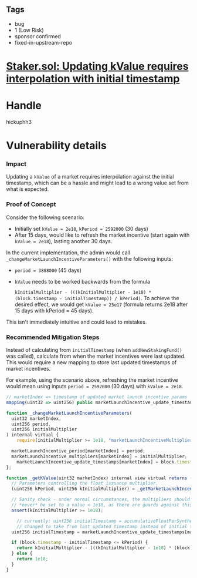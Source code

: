 ## Tags

- bug
- 1 (Low Risk)
- sponsor confirmed
- fixed-in-upstream-repo

# [Staker.sol: Updating kValue requires interpolation with initial timestamp](https://github.com/code-423n4/2021-08-floatcapital-findings/issues/69) 

# Handle

hickuphh3


# Vulnerability details

### Impact

Updating a `kValue` of a market requires interpolation against the initial timestamp, which can be a hassle and might lead to a wrong value set from what is expected. 

### Proof of Concept

Consider the following scenario:

- Initially set `kValue = 2e18`, `kPeriod = 2592000` (30 days)
- After 15 days, would like to refresh the market incentive (start again with `kValue = 2e18`), lasting another 30 days.

In the current implementation, the admin would call `_changeMarketLaunchIncentiveParameters()` with the following inputs:

- `period = 3888000` (45 days)
- `kValue` needs to be worked backwards from the formula

    `kInitialMultiplier - (((kInitialMultiplier - 1e18) * (block.timestamp - initialTimestamp)) / kPeriod)`. To achieve the desired effect, we would get `kValue = 25e17` (formula returns 2e18 after 15 days with kPeriod = 45 days).

This isn't immediately intuitive and could lead to mistakes.

### Recommended Mitigation Steps

Instead of calculating from `initialTimestamp` (when `addNewStakingFund()` was called), calculate from when the market incentives were last updated. This would require a new mapping to store last updated timestamps of market incentives.

For example, using the scenario above, refreshing the market incentive would mean using inputs `period = 2592000` (30 days) with `kValue = 2e18`.

```jsx
// marketIndex => timestamp of updated market launch incentive params 
mapping(uint32 => uint256) public marketLaunchIncentive_update_timestamps;

function _changeMarketLaunchIncentiveParameters(
  uint32 marketIndex,
  uint256 period,
  uint256 initialMultiplier
) internal virtual {
	require(initialMultiplier >= 1e18, "marketLaunchIncentiveMultiplier must be >= 1e18");

  marketLaunchIncentive_period[marketIndex] = period;
  marketLaunchIncentive_multipliers[marketIndex] = initialMultiplier;
	marketLaunchIncentive_update_timestamps[marketIndex] = block.timestamp;
};

function _getKValue(uint32 marketIndex) internal view virtual returns (uint256) {
  // Parameters controlling the float issuance multiplier.
  (uint256 kPeriod, uint256 kInitialMultiplier) = _getMarketLaunchIncentiveParameters(marketIndex);

  // Sanity check - under normal circumstances, the multipliers should
  // *never* be set to a value < 1e18, as there are guards against this.
  assert(kInitialMultiplier >= 1e18);

	// currently: uint256 initialTimestamp = accumulativeFloatPerSyntheticTokenSnapshots[marketIndex][0].timestamp;
	// changed to take from last updated timestamp instead of initial timestamp
  uint256 initialTimestamp = marketLaunchIncentive_update_timestamps[marketIndex];

  if (block.timestamp - initialTimestamp <= kPeriod) {
    return kInitialMultiplier - (((kInitialMultiplier - 1e18) * (block.timestamp - initialTimestamp)) / kPeriod);
  } else {
    return 1e18;
  }
}

```

